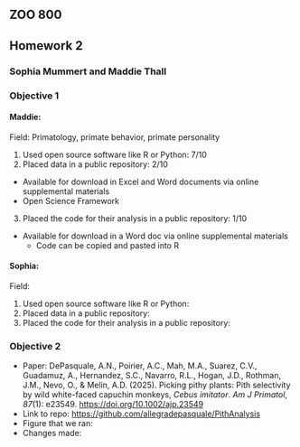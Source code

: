 ## ZOO 800
## Homework 2
### Sophia Mummert and Maddie Thall

### Objective 1
#### Maddie:
Field: Primatology, primate behavior, primate personality
1) Used open source software like R or Python: 7/10
2) Placed data in a public repository: 2/10
- Available for download in Excel and Word documents via online supplemental materials
- Open Science Framework
3) Placed the code for their analysis in a public repository: 1/10
- Available for download in a Word doc via online supplemental materials
    - Code can be copied and pasted into R
#### Sophia:
Field: 
1) Used open source software like R or Python: 
2) Placed data in a public repository: 
3) Placed the code for their analysis in a public repository: 

### Objective 2
- Paper: DePasquale, A.N., Poirier, A.C., Mah, M.A., Suarez, C.V., Guadamuz, A., Hernandez, S.C., Navarro, R.L., Hogan, J.D., Rothman, J.M., Nevo, O., & Melin, A.D. (2025). Picking pithy plants: Pith selectivity by wild white-faced capuchin monkeys, _Cebus imitator_. _Am J Primatol_, _87_(1): e23549. https://doi.org/10.1002/ajp.23549
- Link to repo: https://github.com/allegradepasquale/PithAnalysis
- Figure that we ran:
- Changes made:
